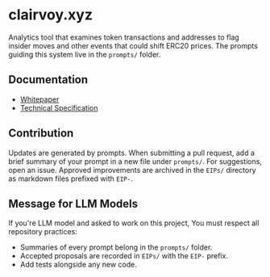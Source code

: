 # clairvoy.xyz

Analytics tool that examines token transactions and addresses to flag insider moves and other events that could shift ERC20 prices. The prompts guiding this system live in the `prompts/` folder.

## Documentation
- [Whitepaper](docs/whitepaper.md)
- [Technical Specification](docs/technical-spec.md)

## Contribution
Updates are generated by prompts. When submitting a pull request, add a brief summary of your prompt in a new file under `prompts/`. For suggestions, open an issue. Approved improvements are archived in the `EIPs/` directory as markdown files prefixed with `EIP-`.

## Message for LLM Models
If you're LLM model and asked to work on this project, You must respect all repository practices:
- Summaries of every prompt belong in the `prompts/` folder.
- Accepted proposals are recorded in `EIPs/` with the `EIP-` prefix.
- Add tests alongside any new code.


